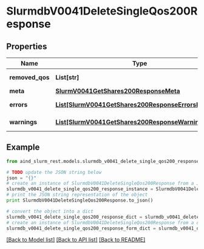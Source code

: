 # SlurmdbV0041DeleteSingleQos200Response


## Properties

Name | Type | Description | Notes
------------ | ------------- | ------------- | -------------
**removed_qos** | **List[str]** | removed QOS | 
**meta** | [**SlurmV0041GetShares200ResponseMeta**](SlurmV0041GetShares200ResponseMeta.md) |  | [optional] 
**errors** | [**List[SlurmV0041GetShares200ResponseErrorsInner]**](SlurmV0041GetShares200ResponseErrorsInner.md) | Query errors | [optional] 
**warnings** | [**List[SlurmV0041GetShares200ResponseWarningsInner]**](SlurmV0041GetShares200ResponseWarningsInner.md) | Query warnings | [optional] 

## Example

```python
from aind_slurm_rest.models.slurmdb_v0041_delete_single_qos200_response import SlurmdbV0041DeleteSingleQos200Response

# TODO update the JSON string below
json = "{}"
# create an instance of SlurmdbV0041DeleteSingleQos200Response from a JSON string
slurmdb_v0041_delete_single_qos200_response_instance = SlurmdbV0041DeleteSingleQos200Response.from_json(json)
# print the JSON string representation of the object
print SlurmdbV0041DeleteSingleQos200Response.to_json()

# convert the object into a dict
slurmdb_v0041_delete_single_qos200_response_dict = slurmdb_v0041_delete_single_qos200_response_instance.to_dict()
# create an instance of SlurmdbV0041DeleteSingleQos200Response from a dict
slurmdb_v0041_delete_single_qos200_response_form_dict = slurmdb_v0041_delete_single_qos200_response.from_dict(slurmdb_v0041_delete_single_qos200_response_dict)
```
[[Back to Model list]](../README.md#documentation-for-models) [[Back to API list]](../README.md#documentation-for-api-endpoints) [[Back to README]](../README.md)


